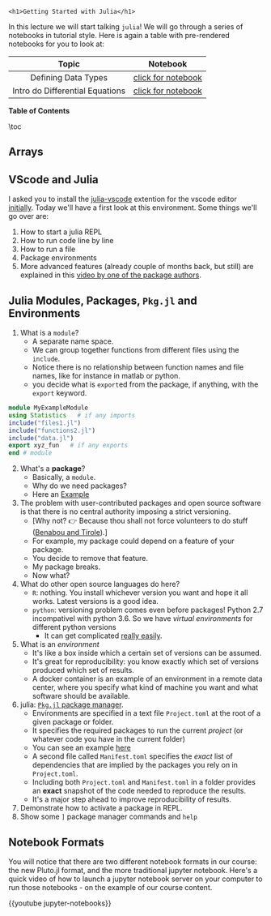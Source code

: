 
~~~
<h1>Getting Started with Julia</h1>
~~~

In this lecture we will start talking `julia`! We will go through a series of notebooks in tutorial style. Here is again a table with pre-rendered notebooks for you to look at:

Topic | Notebook
:-----: | :--------:
Defining Data Types | [click for notebook](https://floswald.github.io/julia-bootcamp/04-defining-types.html)
Intro do Differential Equations | [click for notebook](https://floswald.github.io/julia-bootcamp/08-popgrowth.html)

**Table of Contents**

\toc


## Arrays

## VScode and Julia

I asked you to install the [julia-vscode](https://www.julia-vscode.org) extention for the vscode editor [initially](../#prerequisites). Today we'll have a first look at this environment. Some things we'll go over are:

1. How to start a julia REPL
1. How to run code line by line
1. How to run a file
1. Package environments
1. More advanced features (already couple of months back, but still) are explained in this [video by one of the package authors](https://youtu.be/IdhnP00Y1Ks).

## Julia Modules, Packages, `Pkg.jl` and Environments

1. What is a `module`?
    * A separate name space.
    * We can group together functions from different files using the `include`.
    * Notice there is no relationship between function names and file names, like for instance in matlab or python.
    * you decide what is `export`ed from the package, if anything, with the `export` keyword.

```julia
module MyExampleModule
using Statistics   # if any imports
include("files1.jl")
include("functions2.jl")
include("data.jl")
export xyz_fun   # if any exports
end # module
```

2. What's a **package**?
    * Basically, a `module`. 
    * Why do we need packages?
    * Here an [Example](https://github.com/JuliaLang/Example.jl)
2. The problem with user-contributed packages and open source software is that there is no central authority imposing a strict versioning. 
    * [Why not? 👉 Because thou shall not force volunteers to do stuff ([Benabou and Tirole](https://academic.oup.com/restud/article-abstract/70/3/489/1571401)).] 
    * For example, my package could depend on a feature of your package. 
    * You decide to remove that feature.
    * My package breaks.
    * Now what?
3. What do other open source languages do here?
    * `R`: nothing. You install whichever version you want and hope it all works. Latest versions is a good idea.
    * `python`: versioning problem comes even before packages! Python 2.7 incompativel with python 3.6. So we have *virtual environments* for different python versions
        * It can get complicated [really easily](https://github.com/econ-ark/KrusellSmith/issues/3).
4. What is an _environment_
    * It's like a box inside which a certain set of versions can be assumed.
    * It's great for reproducibility: you know exactly which set of versions produced which set of results.
    * A docker container is an example of an environment in a remote data center, where you specify what kind of machine you want and what software should be available.
5. julia: [`Pkg.jl` package manager](https://julialang.github.io/Pkg.jl/v1/). 
    * Environments are specified in a text file `Project.toml` at the root of a given package or folder.
    * It specifies the required packages to run the current *project* (or whatever code you have in the current folder)
    * You can see an example [here](https://github.com/floswald/NumericalMethods/tree/master/lecture_notebooks/week2/Project.toml)
    * A second file called `Manifest.toml` specifies the *exact* list of dependencies that are implied by the packages you rely on in `Project.toml`. 
    * Including both `Project.toml` and `Manifest.toml` in a folder provides an **exact** snapshot of the code needed to reproduce the results.
    * It's a major step ahead to improve reproducibility of results.
6. Demonstrate how to activate a package in REPL.
7. Show some `]` package manager commands and `help`


## Notebook Formats

You will notice that there are two different notebook formats in our course: the new Pluto.jl format, and the more traditional jupyter notebook. Here's a quick video of how to launch a jupyter notebook server on your computer to run those notebooks - on the example of our course content.

{{youtube jupyter-notebooks}}